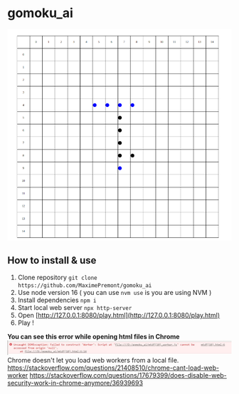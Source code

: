 # gomoku_ai
![Board](./.github/assets/images/board.png)

## How to install & use
1. Clone repository `git clone https://github.com/MaximePremont/gomoku_ai`
2. Use node version 16 ( you can use `nvm use` is you are using NVM )
3. Install dependencies `npm i`
4. Start local web server `npx http-server`
5. Open [http://127.0.0.1:8080/play.html](http://127.0.0.1:8080/play.html)
6. Play !


**You can see this error while opening html files in Chrome**
![Error](./.github/assets/images/error.jpg)
Chrome doesn't let you load web workers from a local file.
https://stackoverflow.com/questions/21408510/chrome-cant-load-web-worker
https://stackoverflow.com/questions/17679399/does-disable-web-security-work-in-chrome-anymore/36939693
